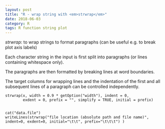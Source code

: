 ```yaml
---
layout: post
title: "R - wrap string with <em>strwrap</em>"
date: 2018-06-03
category: R
tags: R function string plot
---
```


<em>strwrap</em>: to wrap strings to format paragraphs (can be useful e.g. to break plot axis labels)


Each character string in the input is first split into paragraphs (or lines containing whitespace only). 

The paragraphs are then formatted by breaking lines at word boundaries. 

The target columns for wrapping lines and the indentation of the first and all subsequent lines of a paragraph can be controlled independently.



```
strwrap(x, width = 0.9 * getOption("width"), indent = 0,
        exdent = 0, prefix = "", simplify = TRUE, initial = prefix)


cat("data.file")
writeLines(strwrap("file location (absolute path and file name)", indent=0, exdent=0, initial="\t\t", prefix="\t\t\t") )

```

